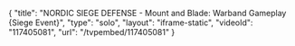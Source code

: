 {
    "title": "NORDIC SIEGE DEFENSE - Mount and Blade: Warband Gameplay {Siege Event}",
    "type": "solo",
    "layout": "iframe-static",
    "videoId": "117405081",
    "url": "\/tvpembed\/117405081"
}